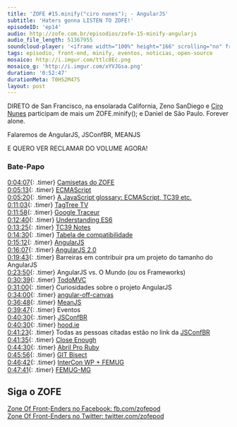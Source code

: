 ```yaml
---
title: 'ZOFE #15.minify("ciro nunes"); - AngularJS'
subtitle: 'Haters gonna LISTEN TO ZOFE!'
episodeID: 'ep14'
audio: http://zofe.com.br/episodios/zofe-15-minify-angularjs
audio_file_length: 51367955
soundcloud-player: '<iframe width="100%" height="166" scrolling="no" frameborder="no" src="https://w.soundcloud.com/player/?url=https%3A//api.soundcloud.com/tracks/155522716%3Fsecret_token%3Ds-Z4tiy&amp;color=ff5500&amp;auto_play=false&amp;hide_related=true&amp;show_artwork=true&amp;show_comments=false&amp;show_user=false&amp;show_reposts=false"></iframe>'
tags: episodio, front-end, minify, eventos, noticias, open-source
mosaico: http://i.imgur.com/ttlc8Ec.png
mosaico_g: 'http://i.imgur.com/xYVJGsa.png'
duration: '0:52:47'
durationMeta: T0H52M47S
layout: post
---
```



DIRETO de San Francisco, na ensolarada California, Zeno SanDiego e [Ciro Nunes](http://twitter.com/cironunesdev) participam de mais um ZOFE.minify(); e Daniel de São Paulo. Forever alone.

Falaremos de AngularJS, JSConfBR, MEANJS
<!-- excerpt -->

E QUERO VER RECLAMAR DO VOLUME AGORA!

### Bate-Papo

[0:04:07](#t=0:04:07){: .timer} [Camisetas do ZOFE](http://eucompraria.com.br/produto/camiseta-zofe-zone-of-front-enders)<br>
[0:05:13](#t=0:05:13){: .timer} [ECMAScript](http://en.wikipedia.org/wiki/ECMAScript)<br>
[0:05:20](#t=0:05:20){: .timer} [A JavaScript glossary: ECMAScript, TC39 etc.](http://www.2ality.com/2011/06/ecmascript.html)<br>
[0:11:03](#t=0:11:03){: .timer} [TagTree TV](http://tagtree.tv/)<br>
[0:11:58](#t=0:11:58){: .timer} [Google Traceur](https://github.com/google/traceur-compiler)<br>
[0:12:40](#t=0:12:40){: .timer} [Understanding ES6](https://leanpub.com/understandinges6/read/)<br>
[0:13:25](#t=0:13:25){: .timer} [TC39 Notes](https://github.com/rwaldron/tc39-notes)<br>
[0:14:30](#t=0:14:30){: .timer} [Tabela de compatibilidade](http://kangax.github.io/es5-compat-table/es6/)<br>
[0:15:12](#t=0:15:12){: .timer} [AngularJS](https://angularjs.org/)<br>
[0:16:07](#t=0:16:07){: .timer} [AngularJS 2.0](http://blog.angularjs.org/2014/03/angular-20.html)<br>
[0:19:43](#t=0:19:43){: .timer} Barreiras em contribuir pra um projeto do tamanho do AngularJS<br>
[0:23:50](#t=0:01:00){: .timer} AngularJS vs. O Mundo (ou os Frameworks)<br>
[0:30:39](#t=0:30:39){: .timer} [TodoMVC](http://todomvc.com/)<br>
[0:31:00](#t=0:30:00){: .timer} Curiosidades sobre o projeto AngularJS<br>
[0:34:00](#t=0:30:00){: .timer} [angular-off-canvas](https://github.com/cironunes/angular-off-canvas)<br>
[0:36:48](#t=0:36:48){: .timer} [MeanJS](http://meanjs.org/)<br>
[0:39:47](#t=0:32:47){: .timer} Eventos<br>
[0:40:30](#t=0:30:30){: .timer} [JSConfBR](http://jsconfbr.org)<br>
[0:40:30](#t=0:40:30){: .timer} [hood.ie](http://hood.ie)<br>
[0:41:23](#t=0:41:23){: .timer} Todas as pessoas citadas estão no link da [JSConfBR](http://jsconfbr.org)<br>
[0:41:35](#t=0:41:35){: .timer} [Close Enough](https://github.com/furf/close-enough)<br>
[0:44:30](#t=0:44:30){: .timer} [Abril Pro Ruby](http://abrilproruby.com/pt)<br>
[0:45:56](#t=0:45:56){: .timer} [GIT Bisect](http://git-scm.com/docs/git-bisect)<br>
[0:46:42](#t=0:46:42){: .timer} [InterCon WP + FEMUG](http://interconwp.imasters.com.br)<br>
[0:47:41](#t=0:47:41){: .timer} [FEMUG-MG](https://groups.google.com/forum/#!forum/femug-mg)<br>



## Siga o ZOFE

[Zone Of Front-Enders no Facebook: fb.com/zofepod](http://fb.com/zofepod/ "ZOFE no Facebook: fb.com/zofepod")<br>
[Zone Of Front-Enders no Twitter: twitter.com/zofepod](http://twitter.com/zofepod/ "ZOFE no Twitter")<br>
